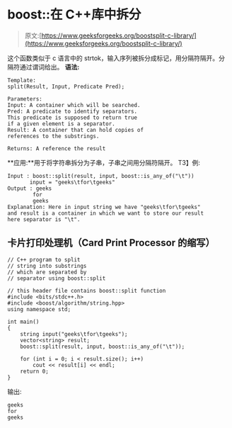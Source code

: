 # boost::在 C++库中拆分

> 原文:[https://www.geeksforgeeks.org/boostsplit-c-library/](https://www.geeksforgeeks.org/boostsplit-c-library/)

这个函数类似于 c 语言中的 strtok，输入序列被拆分成标记，用分隔符隔开。分隔符通过谓词给出。
**语法:**

```
Template:
split(Result, Input, Predicate Pred);

Parameters:
Input: A container which will be searched.
Pred: A predicate to identify separators. 
This predicate is supposed to return true 
if a given element is a separator.
Result: A container that can hold copies of 
references to the substrings.

Returns: A reference the result
```

**应用:**用于将字符串拆分为子串，子串之间用分隔符隔开。
T3】例:

```
Input : boost::split(result, input, boost::is_any_of("\t"))
       input = "geeks\tfor\tgeeks"
Output : geeks
        for
        geeks
Explanation: Here in input string we have "geeks\tfor\tgeeks"
and result is a container in which we want to store our result
here separator is "\t".

```

## 卡片打印处理机（Card Print Processor 的缩写）

```
// C++ program to split
// string into substrings
// which are separated by
// separator using boost::split

// this header file contains boost::split function
#include <bits/stdc++.h>
#include <boost/algorithm/string.hpp>
using namespace std;

int main()
{
    string input("geeks\tfor\tgeeks");
    vector<string> result;
    boost::split(result, input, boost::is_any_of("\t"));

    for (int i = 0; i < result.size(); i++)
        cout << result[i] << endl;
    return 0;
}
```

输出:

```
geeks
for
geeks        
```